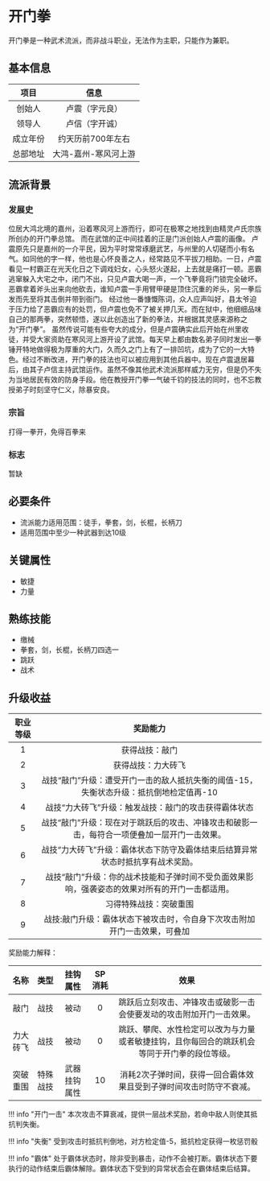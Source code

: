 # 开门拳

开门拳是一种武术流派，而非战斗职业，无法作为主职，只能作为兼职。

## 基本信息

项目|信息
:--:|:--:
创始人|卢震（字元良）
领导人|卢信（字开诚）
成立年份|约天历前700年左右
总部地址|大鸿-嘉州-寒风河上游

## 流派背景

### 发展史
位居大鸿北境的嘉州，沿着寒风河上游而行，即可在极寒之地找到由精灵卢氏宗族所创办的开门拳总馆。 而在武馆的正中间挂着的正是门派创始人卢震的画像。
卢震原先只是嘉州的一介平民，因为平时常常琢磨武艺，与州里的人切磋而小有名气。如同他的字一样，他也是心怀良善之人，经常路见不平拔刀相助。一日，卢震看见一村霸正在光天化日之下调戏妇女，心头怒火遂起，上去就是痛打一顿。恶霸逃窜躲入大宅之中，闭门不出，只见卢震大喝一声，一个飞拳竟将门锁完全破坏。恶霸拿着斧头出来向他砍去，谁知卢震一手用臂甲硬是顶住沉重的斧头，另一拳后发而先至将其击倒并带到衙门。
经过他一番慷慨陈词，众人应声叫好，县太爷迫于压力给了恶霸应有的处罚，但卢震也免不了被关押几天。而在狱中，他细细品味自己的那两拳，突然顿悟，遂以此创造出了新的拳法，并根据其灵感来源称之为“开门拳”。
虽然传说可能有些夸大的成分，但是卢震确实此后开始在州里收徒，并受大家资助在寒风河上游开设了武馆。每天早上都由数名弟子同时发出一拳锤开特地做得极为厚重的大门，久而久之门上有了一排凹坑，成为了它的一大特色。经过不断改进，开门拳的技法也可以被应用到其他兵器中。现在卢震退居幕后，由其子卢信主持武馆运作。虽然不像其他武术流派那样威力无穷，但是仍不失为当地居民有效的防身手段。他在教授开门拳一气破千钧的技法的同时，也不忘教授弟子时刻坚守仁义，除暴安良。

### 宗旨

打得一拳开，免得百拳来

### 标志

暂缺

## 必要条件

* 流派能力适用范围：徒手，拳套，剑，长棍，长柄刀
* 适用范围中至少一种武器到达10级

## 关键属性

* 敏捷
* 力量

## 熟练技能

* 缴械
* 拳套，剑，长棍，长柄刀四选一
* 跳跃
* 战术

## 升级收益

职业等级|奖励能力
:--:|:--:
1|获得战技：敲门
2|获得战技：力大砖飞
3|战技“敲门”升级：遭受开门一击的敌人抵抗失衡的阈值-15，失衡状态升级：抵抗倒地检定值再-10
4|战技“力大砖飞”升级：触发战技：敲门的攻击获得霸体状态
5|战技“敲门”升级：现在对于跳跃后的攻击、冲锋攻击和破影一击，每符合一项便叠加一层开门一击效果。
6|战技“力大砖飞”升级：霸体状态下防守及霸体结束后结算异常状态时抵抗享有战术奖励。
7|战技“敲门”升级：你的战术技能和子弹时间不受负面效果影响，强袭姿态的效果对所有的开门一击都适用。
8|习得特殊战技：突破重围
9|战技:敲门升级：霸体状态下被攻击时，令自身下次攻击附加开门一击效果，可叠加

奖励能力解释：

名称|类型|挂钩属性|SP消耗|效果
:--:|:--:|:--:|:--:|:--:
敲门|战技|被动|0|跳跃后立刻攻击、冲锋攻击或破影一击会使要发动的攻击附加开门一击效果。
力大砖飞|战技|被动|0|跳跃、攀爬、水性检定可以改为与力量或者敏捷挂钩，且你每回合的跳跃机会等同于开门拳的段位等级。
突破重围|特殊战技|武器挂钩属性|10|消耗2次子弹时间，获得一回合霸体效果且受到子弹时间攻击时防守不衰减。

!!! info "开门一击"
    本次攻击不算衰减，提供一层战术奖励，若命中敌人则使其抵抗判失衡。

!!! info "失衡"
    受到攻击时抵抗判倒地，对方检定值-5，抵抗检定获得一枚惩罚骰

!!! info "霸体"
    处于霸体状态时，除非受到暴击，动作不会被打断。霸体状态下要执行的动作结束后霸体解除。霸体状态下受到的异常状态会在霸体结束后结算。